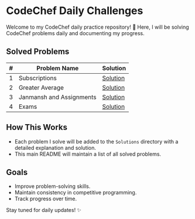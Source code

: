 # CodeChef Daily Challenges

Welcome to my CodeChef daily practice repository! 🚀 
Here, I will be solving CodeChef problems daily and documenting my progress.

## Solved Problems

| # | Problem Name          | Solution                                         |
|---|-----------------------|--------------------------------------------------|
| 1 | Subscriptions         | [Solution](<Solutions/Difficulty 504/READme.md>) |
| 2 | Greater Average       | [Solution](<Solutions/Difficulty 500/READme.md>) |
| 3 | Janmansh and Assignments | [Solution](<Solutions/Difficulty 513/READme.md>) |
| 4 | Exams       | [Solution](<Solutions/Difficulty 519/READme.md>) |

## How This Works
- Each problem I solve will be added to the `Solutions` directory with a detailed explanation and solution.
- This main README will maintain a list of all solved problems.

## Goals
- Improve problem-solving skills.
- Maintain consistency in competitive programming.
- Track progress over time.

Stay tuned for daily updates! ✨
